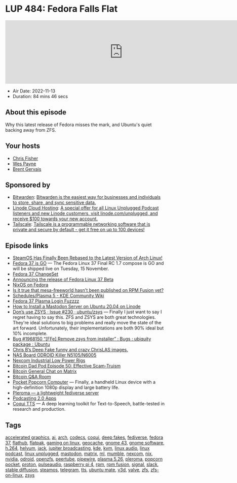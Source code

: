 # LUP 484: Fedora Falls Flat

<iframe src="https://player.fireside.fm/v2/RUkczH-V+ZoodguAA?theme=dark" width="740" height="200" frameborder="0" scrolling="no"></iframe>

* Air Date: 2022-11-13
* Duration: 84 mins 46 secs

## About this episode

Why this latest release of Fedora misses the mark, and Ubuntu's quiet backing away from ZFS.

## Your hosts
* [Chris Fisher](https://linuxunplugged.com/hosts/chrislas)
* [Wes Payne](https://linuxunplugged.com/hosts/wes)
* [Brent Gervais](https://linuxunplugged.com/hosts/brent)

## Sponsored by

  * [Bitwarden](https://bitwarden.com/linux): [Bitwarden is the easiest way for businesses and individuals to store, share, and sync sensitive data.](https://bitwarden.com/linux)
  * [Linode Cloud Hosting](https://linode.com/unplugged): [A special offer for all Linux Unplugged Podcast listeners and new Linode customers, visit linode.com/unplugged, and receive $100 towards your new account. ](https://linode.com/unplugged)
  * [Tailscale](http://tailscale.com/linuxunplugged): [Tailscale is a programmable networking software that is private and secure by default - get it free on up to 100 devices!](http://tailscale.com/linuxunplugged)



## Episode links

  * [SteamOS Has Finally Been Rebased to the Latest Version of Arch Linux!](https://linuxgamingcentral.com/posts/steamos-3.4-preview-updates-arch-base/ "SteamOS Has Finally Been Rebased to the Latest Version of Arch Linux!")
  * [Fedora 37 is GO](https://lists.fedoraproject.org/archives/list/devel@lists.fedoraproject.org/thread/4D6GBXOYRJZRB5JRZF762U727EQOJXXQ/ "Fedora 37 is GO") — The Fedora Linux 37 Final RC 1.7 compose is GO and will be shipped live on Tuesday, 15 November.
  * [Fedora 37 ChangeSet](https://fedoraproject.org/wiki/Releases/37/ChangeSet "Fedora 37 ChangeSet")
  * [Announcing the release of Fedora Linux 37 Beta](https://fedoramagazine.org/announcing-fedora-37-beta/ "Announcing the release of Fedora Linux 37 Beta")
  * [NixOS on Fedora](https://gist.github.com/matthewpi/08c3d652e7879e4c4c30bead7021ff73 "NixOS on Fedora")
  * [Is it true that mesa-freeworld hasn't been published on RPM Fusion yet?](https://old.reddit.com/r/Fedora/comments/ytxps7/is_it_true_that_mesafreeworld_hasnt_been/ "Is it true that mesa-freeworld hasn't been published on RPM Fusion yet?")
  * [Schedules/Plasma 5 - KDE Community Wiki](https://community.kde.org/Schedules/Plasma_5 "Schedules/Plasma 5 - KDE Community Wiki")
  * [Fedora 37 Plasma Login Fuzzzz](https://imgur.com/a/gguCkD2 "Fedora 37 Plasma Login Fuzzzz")
  * [How to Install a Mastodon Server on Ubuntu 20.04 on Linode](https://www.linode.com/docs/guides/install-mastodon-on-ubuntu-2004/ "How to Install a Mastodon Server on Ubuntu 20.04 on Linode")
  * [Don’s use ZSYS · Issue #230 · ubuntu/zsys](https://github.com/ubuntu/zsys/issues/230 "Don’s use ZSYS · Issue #230 · ubuntu/zsys") — Finally I just want to say I regret having to say this. ZFS and ZSYS are both great technologies. They're ideal solutions to big problems and really move the state of the art forward. Unfortunately, their implementations are both 90% ideal but 10% incomplete.
  * [Bug #1968150 “[FFe] Remove zsys from installer” : Bugs : ubiquity package : Ubuntu](https://bugs.launchpad.net/ubuntu/+source/ubiquity/+bug/1968150 "Bug #1968150 “\[FFe\] Remove zsys from installer” : Bugs : ubiquity package : Ubuntu")
  * [Chris B’s Deep Fake funny and crazy ChrisLAS images.](https://imgur.com/a/4BQK7Zn "Chris B’s Deep Fake funny and crazy ChrisLAS images.")
  * [NAS Board ODROID Killer N5105/N6005](https://www.aliexpress.com/item/1005004757954007.html "NAS Board ODROID Killer N5105/N6005")
  * [Nexcom Industrial Low Power Rigs](https://www.nexcom.com/Products/industrial-computing-solutions/industrial-fanless-computer/core-i-performance "Nexcom Industrial Low Power Rigs")
  * [Bitcoin Dad Pod Episode 50: Effective Scam-Truism](https://bitcoindadpod.fireside.fm/50 "Bitcoin Dad Pod Episode 50: Effective Scam-Truism")
  * [Bitcoin General Chat on Matrix](https://bit.ly/bitcoinroom "Bitcoin General Chat on Matrix")
  * [Bitcoin Q&A Room](https://bit.ly/bitcoinqa "Bitcoin Q&A Room")
  * [Pocket Popcorn Computer](https://pocket.popcorncomputer.com/ "Pocket Popcorn Computer") — Finally, a handheld Linux device with a high-definition 1080p display and large battery life.
  * [Pleroma — a lightweight fediverse server](https://pleroma.social/ "Pleroma — a lightweight fediverse server")
  * [Podcasting 2.0 Apps](https://podcastindex.org/apps?appTypes=app&elements=Value "Podcasting 2.0 Apps")
  * [Coqui TTS](https://github.com/coqui-ai/TTS "Coqui TTS") — A deep learning toolkit for Text-to-Speech, battle-tested in research and production.



## Tags

[accelerated graphics](https://linuxunplugged.com/tags/accelerated%20graphics), [ai](https://linuxunplugged.com/tags/ai), [arch](https://linuxunplugged.com/tags/arch), [codecs](https://linuxunplugged.com/tags/codecs), [coqui](https://linuxunplugged.com/tags/coqui), [deep fakes](https://linuxunplugged.com/tags/deep%20fakes), [fediverse](https://linuxunplugged.com/tags/fediverse), [fedora 37](https://linuxunplugged.com/tags/fedora%2037), [flathub](https://linuxunplugged.com/tags/flathub), [flatpak](https://linuxunplugged.com/tags/flatpak), [gaming on linux](https://linuxunplugged.com/tags/gaming%20on%20linux), [geocache](https://linuxunplugged.com/tags/geocache), [gnome 43](https://linuxunplugged.com/tags/gnome%2043), [gnome software](https://linuxunplugged.com/tags/gnome%20software), [h.264](https://linuxunplugged.com/tags/h.264), [helvum](https://linuxunplugged.com/tags/helvum), [jack](https://linuxunplugged.com/tags/jack), [jupiter broadcasting](https://linuxunplugged.com/tags/jupiter%20broadcasting), [kde](https://linuxunplugged.com/tags/kde), [kvm](https://linuxunplugged.com/tags/kvm), [linux audio](https://linuxunplugged.com/tags/linux%20audio), [linux podcast](https://linuxunplugged.com/tags/linux%20podcast), [linux unplugged](https://linuxunplugged.com/tags/linux%20unplugged), [mastodon](https://linuxunplugged.com/tags/mastodon), [matrix](https://linuxunplugged.com/tags/matrix), [ml](https://linuxunplugged.com/tags/ml), [mumble](https://linuxunplugged.com/tags/mumble), [nexcom](https://linuxunplugged.com/tags/nexcom), [nix](https://linuxunplugged.com/tags/nix), [nvidia](https://linuxunplugged.com/tags/nvidia), [odroid](https://linuxunplugged.com/tags/odroid), [openzfs](https://linuxunplugged.com/tags/openzfs), [peertube](https://linuxunplugged.com/tags/peertube), [pipewire](https://linuxunplugged.com/tags/pipewire), [plasma 5.26](https://linuxunplugged.com/tags/plasma%205.26), [pleroma](https://linuxunplugged.com/tags/pleroma), [popcorn pocket](https://linuxunplugged.com/tags/popcorn%20pocket), [proton](https://linuxunplugged.com/tags/proton), [pulseaudio](https://linuxunplugged.com/tags/pulseaudio), [raspberry pi 4](https://linuxunplugged.com/tags/raspberry%20pi%204), [rpm](https://linuxunplugged.com/tags/rpm), [rpm fusion](https://linuxunplugged.com/tags/rpm%20fusion), [signal](https://linuxunplugged.com/tags/signal), [slack](https://linuxunplugged.com/tags/slack), [stable diffusion](https://linuxunplugged.com/tags/stable%20diffusion), [steamos](https://linuxunplugged.com/tags/steamos), [telegram](https://linuxunplugged.com/tags/telegram), [tts](https://linuxunplugged.com/tags/tts), [ubuntu mate](https://linuxunplugged.com/tags/ubuntu%20mate), [v3d](https://linuxunplugged.com/tags/v3d), [valve](https://linuxunplugged.com/tags/valve), [zfs](https://linuxunplugged.com/tags/zfs), [zfs-on-linux](https://linuxunplugged.com/tags/zfs-on-linux), [zsys](https://linuxunplugged.com/tags/zsys)